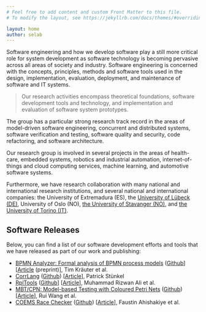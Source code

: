 ```yaml
---
# Feel free to add content and custom Front Matter to this file.
# To modify the layout, see https://jekyllrb.com/docs/themes/#overriding-theme-defaults

layout: home
author: selab
---
```

Software engineering and how we develop software play a still more critical role for system development as software technology is becoming pervasive across all areas of society and industry.
Software engineering is concerned with the concepts, principles, methods and software tools used in the design, implementation, evaluation, deployment, and maintenance of software and IT systems.

> Our research activities encompass theoretical foundations, software development tools and technology, and implementation and evaluation of software system prototypes.

The group has a particular strong research track record in the areas of model-driven software engineering, concurrent and distributed systems, software verification and testing, software quality and security, code refactoring, and software architecture.

Our research group is involved in several projects in the areas of health-care, embedded systems, robotics and industrial automation, internet-of-things and cloud computing services, machine learning, and automotive software systems.

Furthermore, we have research collaboration with many national and international research institutions, and several national and international companies:
the University of Extremadura (ES), the [University of Lübeck (DE)](https://www.isp.uni-luebeck.de), University of Oslo (NO), [the University of Stavanger (NO)](https://www.ux.uis.no/~meling/), and [the University of Torino (IT)](https://www.cs.unito.it/do/home.pl).

## Software Releases

Below, you can find a list of our software development efforts and tools that we have released as part of our work and publishing:

* [BPMN Analyzer: Formal analysis of BPMN process models](https://timkraeuter.com/bpmn-analyzer/) ([Github](https://github.com/timKraeuter/Rewrite_Rule_Generation)] [[Article](https://app.cristin.no/results/show.jsf?id=2164613) (preprint)], Tim Kräuter et al.
* [CorrLang](https://www.corrlang.io/) ([Github](https://github.com/webminz/corr-lang)) [[Article](https://hvlopen.brage.unit.no/hvlopen-xmlui/handle/11250/2837740)], Patrick Stünkel
* [RplTools]() ([Github](https://github.com/razi236/Rpl-Tools)] [[Article](https://app.cristin.no/results/show.jsf?id=2213248)], Muhammad Rizwan Ali et al.
* [MBT/CPN: Model-based Testing with Coloured Petri Nets]() ([Github](https://github.com/selabhvl/mbtcpn)) [[Article](https://app.cristin.no/results/show.jsf?id=1645457)], Rui Wang et al.
* [COEMS Race Checker]() ([Github](https://github.com/selabhvl/coems-racechecker)) [[Article](https://app.cristin.no/results/show.jsf?id=1940831)], Faustin Ahishakiye et al.
